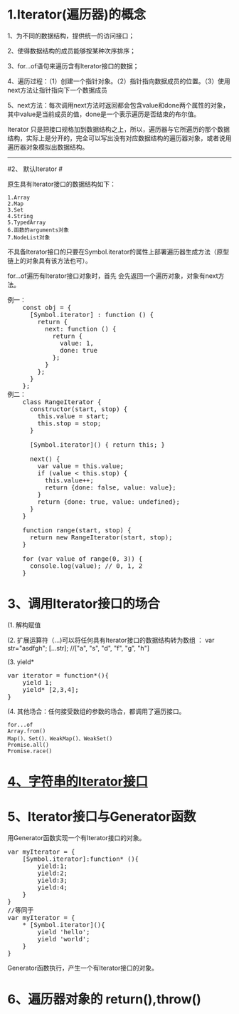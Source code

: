# 1.Iterator(遍历器)的概念 #

1、为不同的数据结构，提供统一的访问接口；

2、使得数据结构的成员能够按某种次序排序；

3、for...of语句来遍历含有Iterator接口的数据；

4、遍历过程：（1）创建一个指针对象。（2）指针指向数据成员的位置。（3）使用next方法让指针指向下一个数据成员

5、next方法：每次调用next方法时返回都会包含value和done两个属性的对象，其中value是当前成员的值，done是一个表示遍历是否结束的布尔值。

Iterator 只是把接口规格加到数据结构之上，所以，遍历器与它所遍历的那个数据结构，实际上是分开的，完全可以写出没有对应数据结构的遍历器对象，或者说用遍历器对象模拟出数据结构。

----------
#2、 默认Iterator #

原生具有Iterator接口的数据结构如下：

	1.Array
	2.Map
	3.Set
	4.String
	5.TypedArray
	6.函数的arguments对象
	7.NodeList对象
不具备Iterator接口的只要在Symbol.iterator的属性上部署遍历器生成方法（原型链上的对象具有该方法也可）。

for...of遍历有Iterator接口对象时，首先	会先返回一个遍历对象，对象有next方法。
<pre>
例一：
	const obj = {
	  [Symbol.iterator] : function () {
	    return {
	      next: function () {
	        return {
	          value: 1,
	          done: true
	        };
	      }
	    };
	  }
	};
例二：
	class RangeIterator {
	  constructor(start, stop) {
	    this.value = start;
	    this.stop = stop;
	  }
	
	  [Symbol.iterator]() { return this; }
	
	  next() {
	    var value = this.value;
	    if (value < this.stop) {
	      this.value++;
	      return {done: false, value: value};
	    }
	    return {done: true, value: undefined};
	  }
	}
	
	function range(start, stop) {
	  return new RangeIterator(start, stop);
	}
	
	for (var value of range(0, 3)) {
	  console.log(value); // 0, 1, 2
	}
</pre>
# 3、调用Iterator接口的场合 #
(1. 解构赋值

(2. 扩展运算符（...)可以将任何具有Iterator接口的数据结构转为数组 ： var str="asdfgh"; [...str];	//["a", "s", "d", "f", "g", "h"]

(3. yield*
<pre>
var iterator = function*(){
	yield 1;
	yield* [2,3,4];
}
</pre>
(4. 其他场合：任何接受数组的参数的场合，都调用了遍历接口。
	
	for...of
	Array.from()
	Map()、Set()、WeakMap()、WeakSet()
	Promise.all()
	Promise.race()
# [4、字符串的Iterator接口](http://es6.ruanyifeng.com/#docs/iterator#%E5%AD%97%E7%AC%A6%E4%B8%B2%E7%9A%84-Iterator-%E6%8E%A5%E5%8F%A3) #
# 5、Iterator接口与Generator函数 #
用Generator函数实现一个有Iterator接口的对象。
<pre>
var myIterator = {
	[Symbol.iterator]:function* (){
		yield:1;
		yield:2;
		yield:3;
		yield:4;
	}
}
//等同于
var myIterator = {
	* [Symbol.iterator](){
		yield 'hello';
    	yield 'world';
	}
}
</pre>
Generator函数执行，产生一个有Iterator接口的对象。
# 6、遍历器对象的 return(),throw() #